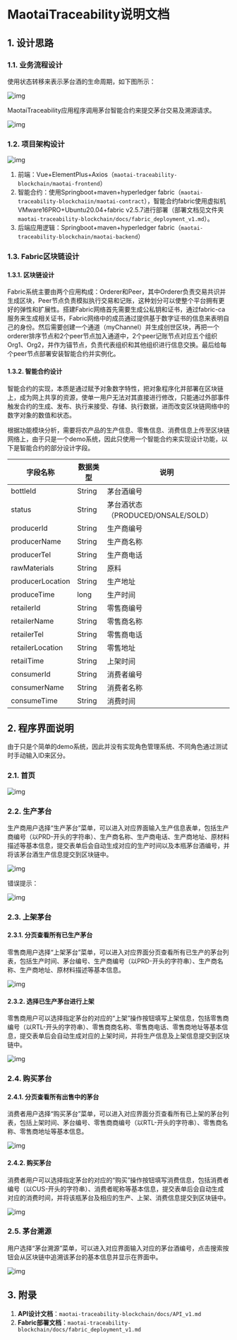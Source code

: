 # MaotaiTraceability说明文档

## 1. 设计思路

### 1.1. 业务流程设计

使用状态转移来表示茅台酒的生命周期，如下图所示：

![img](docs/img/image3-1.png)

MaotaiTraceability应用程序调用茅台智能合约来提交茅台交易及溯源请求。

![img](docs/img/image3-2.png)

### 1.2. 项目架构设计

![img](docs/img/image3-3.png)

1. 前端：Vue+ElementPlus+Axios（`maotai-traceability-blockchain/maotai-frontend`）
2. 智能合约：使用Springboot+maven+hyperledger fabric（`maotai-traceability-blockchaiin/maotai-contract`），智能合约fabric使用虚拟机VMware16PRO+Ubuntu20.04+fabric v2.5.7进行部署（部署文档见文件夹`maotai-traceability-blockchain/docs/fabric_deployment_v1.md`）。
3. 后端应用逻辑：Springboot+maven+hyperledger fabric（`maotai-traceability-blockchain/maotai-backend`）



### 1.3. Fabric区块链设计

#### 1.3.1. 区块链设计

Fabric系统主要由两个应用构成：Orderer和Peer，其中Orderer负责交易共识并生成区块，Peer节点负责模拟执行交易和记账，这种划分可以使整个平台拥有更好的弹性和扩展性。搭建Fabric网络首先需要生成公私钥和证书，通过fabric-ca服务来生成相关证书，Fabric网络中的成员通过提供基于数字证书的信息来表明自己的身份。然后需要创建一个通道（myChannel）并生成创世区块，再把一个orderer排序节点和2个peer节点加入通道中，2个peer记账节点对应五个组织Org1、Org2，并作为锚节点，负责代表组织和其他组织进行信息交换。最后给每个peer节点部署安装智能合约并实例化。

#### 1.3.2. 智能合约设计

智能合约的实现，本质是通过赋予对象数字特性，把对象程序化并部署在区块链上，成为网上共享的资源，使单一用户无法对其直接进行修改，只能通过外部事件触发合约的生成、发布、执行来接受、存储、执行数据，进而改变区块链网络中的数字对象的数值和状态。

根据功能模块分析，需要将农产品的生产信息、零售信息、消费信息上传至区块链网络上，由于只是一个demo系统，因此只使用一个智能合约来实现设计功能，以下是智能合约的部分设计字段。

| 字段名称         | 数据类型 | 说明                               |
| ---------------- | -------- | ---------------------------------- |
| bottleId         | String   | 茅台酒编号                         |
| status           | String   | 茅台酒状态（PRODUCED/ONSALE/SOLD） |
| producerId       | String   | 生产商编号                         |
| producerName     | String   | 生产商名称                         |
| producerTel      | String   | 生产商电话                         |
| rawMaterials     | String   | 原料                               |
| producerLocation | String   | 生产地址                           |
| produceTime      | long     | 生产时间                           |
| retailerId       | String   | 零售商编号                         |
| retailerName     | String   | 零售商名称                         |
| retailerTel      | String   | 零售商电话                         |
| retailerLocation | String   | 零售地址                           |
| retailTime       | String   | 上架时间                           |
| consumerId       | String   | 消费者编号                         |
| consumerName     | String   | 消费者名称                         |
| consumeTime      | String   | 消费时间                           |



## 2. 程序界面说明

由于只是个简单的demo系统，因此并没有实现角色管理系统、不同角色通过测试时手动输入ID来区分。

### 2.1. 首页
![img](docs/img/image4-1.png)

### 2.2. 生产茅台

生产商用户选择“生产茅台”菜单，可以进入对应界面输入生产信息表单，包括生产商编号（以PRD-开头的字符串）、生产商名称、生产商电话、生产商地址、原材料描述等基本信息，提交表单后会自动生成对应的生产时间以及本瓶茅台酒编号，并将该茅台酒生产信息提交到区块链中。

![img](docs/img/image4-2.png)

错误提示：

![img](docs/img/image4-3.png)

### 2.3. 上架茅台

#### 2.3.1. 分页查看所有已生产茅台

零售商用户选择“上架茅台”菜单，可以进入对应界面分页查看所有已生产的茅台列表，包括生产时间、茅台编号、生产商编号（以PRD-开头的字符串）、生产商名称、生产商地址、原材料描述等基本信息。

![img](docs/img/image4-4.png)

#### 2.3.2. 选择已生产茅台进行上架

零售商用户可以选择指定茅台的对应的“上架”操作按钮填写上架信息，包括零售商编号（以RTL-开头的字符串）、零售商商名称、零售商电话、零售商地址等基本信息，提交表单后会自动生成对应的上架时间，并将生产信息及上架信息提交到区块链中。

![img](docs/img/image4-5.png)

### 2.4. 购买茅台

#### 2.4.1. 分页查看所有出售中的茅台

消费者用户选择“购买茅台”菜单，可以进入对应界面分页查看所有已上架的茅台列表，包括上架时间、茅台编号、零售商商编号（以RTL-开头的字符串）、零售商名称、零售商地址等基本信息。

![img](docs/img/image4-6.png)

#### 2.4.2. 购买茅台

消费者用户可以选择指定茅台的对应的“购买”操作按钮填写消费信息，包括消费者编号（以CUS-开头的字符串）、消费者昵称等基本信息，提交表单后会自动生成对应的消费时间，并将该瓶茅台及相应的生产、上架、消费信息提交到区块链中。

![img](docs/img/image4-7.png)

### 2.5. 茅台溯源

用户选择“茅台溯源”菜单，可以进入对应界面输入对应的茅台酒编号，点击搜索按钮会从区块链中追溯该茅台的基本信息并显示在界面中。

![img](docs/img/image4-8.png)

## 3. 附录

1. **API设计文档**：`maotai-traceability-blockchain/docs/API_v1.md` []()
2. **Fabric部署文档**：`maotai-traceability-blockchain/docs/fabric_deployment_v1.md`

   
